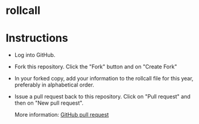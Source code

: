 # rollcall

# Instructions 
* Log into GitHub.
* Fork this repository. Click the "Fork" button and on "Create Fork"
* In your forked copy, add your information to the rollcall file for this year, preferably in alphabetical order.
* Issue a pull request back to this repository. Click on "Pull request" and then on "New pull request".

  More information: [GitHub pull request](https://docs.github.com/en/pull-requests/collaborating-with-pull-requests/proposing-changes-to-your-work-with-pull-requests/creating-a-pull-request?tool=webui)
